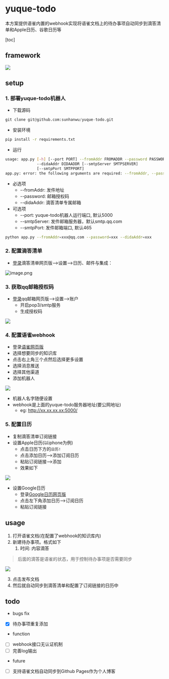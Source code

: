 # yuque-todo

本方案提供语雀内置的webhook实现将语雀文档上的待办事项自动同步到滴答清单和Apple日历、谷歌日历等

[toc]



## framework
![](https://cdn.nlark.com/yuque/0/2022/jpeg/671301/1656297091594-93db4352-1a4f-43db-817d-8529c484efc5.jpeg)
## setup
### 1. 部署yuque-todo机器人

- 下载源码
```python
git clone git@github.com:sunhanwu/yuque-todo.git
```

- 安装环境
```bash
pip install -r requirements.txt
```

- 运行
```bash
usage: app.py [-h] [--port PORT] --fromAddr FROMADDR --password PASSWORD
              --didaAddr DIDAADDR [--smtpServer SMTPSERVER]
              [--smtpPort SMTPPORT]
app.py: error: the following arguments are required: --fromAddr, --password, --didaAddr
```

   - 必选项
      - --fromAddr: 发件地址
      - --password: 邮箱授权码
      - --didaAddr: 滴答清单专属邮箱
   - 可选项
      - --port: yuque-todo机器人运行端口, 默认5000
      - --smtpServer: 发件邮箱服务器，默认smtp.qq.com
      - --smtpPort: 发件邮箱端口, 默认465
```bash
python app.py --fromAddr=xxx@qq.com --password=xxx --didaAddr=xxx
```
### 2. 配置滴答清单

- [登录](https://dida365.com/webapp/#settings/subscribe)滴答清单网页版-->设置-->日历、邮件与集成：

![image.png](https://ipic-picgo.oss-cn-beijing.aliyuncs.com/20220627110042.png)

### 3. 获取qq邮箱授权码

- [登录](https://mail.qq.com/)qq邮箱网页版-->设置-->账户
   - 开启pop3/smtp服务
   - 生成授权码

![](https://ipic-picgo.oss-cn-beijing.aliyuncs.com/20220627110153.png)
### 4. 配置语雀webhook

- 登录[语雀网页版](https://www.yuque.com/dashboard)
- 选择想要同步的知识库
- 点击右上角三个点然后选择更多设置
- 选择消息推送
- 选择其他渠道
- 添加机器人

![](https://ipic-picgo.oss-cn-beijing.aliyuncs.com/20220627110208.png)

- 机器人名字随便设置
- webhook是上面的yuque-todo服务器地址(要公网地址)
   - eg: http://xx.xx.xx.xx:5000/
### 5. 配置日历

- 复制滴答清单订阅链接
- 设置Apple日历(以iphone为例)
   - 点击日历下方的`日历!`
   - 点击添加日历-->添加订阅日历
   - 粘贴订阅链接-->添加
   - 效果如下

![](https://ipic-picgo.oss-cn-beijing.aliyuncs.com/20220627110221.png)

- 设置Google日历
   - 登录[Google日历网页版](https://calendar.google.com/calendar/u/0/r?pli=1)
   - 点击左下角添加日历-->订阅日历
   - 粘贴订阅链接
## usage

1. 打开语雀文档(在配置了webhook的知识库内)
1. 新建待办事项。格式如下
   1. 时间: 内容滴答
> 后面的滴答是语雀的状态，用于控制待办事项是否需要同步

![](https://ipic-picgo.oss-cn-beijing.aliyuncs.com/20220627110243.png)

3. 点击发布文档
4. 然后就自动同步到滴答清单和配置了订阅链接的日历中

## todo

+ bugs fix
+ [x] 待办事项重复添加

+ function

+ [ ] webhook接口无认证机制
+ [ ] 完善log输出
+ future
+ [ ] 支持语雀文档自动同步到Github Pages作为个人博客
